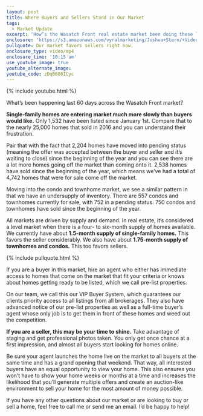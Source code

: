 ```yaml
---
layout: post
title: Where Buyers and Sellers Stand in Our Market
tags:
  - Market Update
excerpt: 'How’s the Wasatch Front real estate market been doing these last two months? Single-family homes are entering market much more slowly than homebuyers would prefer. There are a lot more homes going off the market than coming onto it. Inventory is low for single-family homes, condos, and townhomes. To learn more about the state of our market and what you should do as a buyer or seller to take advantage of these conditions, watch my latest video.'
enclosure: 'https://s3.amazonaws.com/vyralmarketing/Joshua+Stern/+Videos/2017/February/Salt+Lake+County+Real+Estate+Agent-+Is+Our+Late+Winter+Market+Favoring+Buyers+or+Sellers%253F.mp4'
pullquote: Our market favors sellers right now.
enclosure_type: video/mp4
enclosure_time: '10:15 am'
use_youtube_image: true
youtube_alternate_image:
youtube_code: zDqB6O8ICyc
---
```



{% include youtube.html %}

What’s been happening last 60 days across the Wasatch Front market?

**Single-family homes are entering market much more slowly than buyers would like.** Only 1,532 have been listed since January 1st. Compare that to the nearly 25,000 homes that sold in 2016 and you can understand their frustration.

Pair that with the fact that 2,204 homes have moved into pending status (meaning the offer was accepted between the buyer and seller and it’s waiting to close) since the beginning of the year and you can see there are a lot more homes going off the market than coming onto it. 2,538 homes have sold since the beginning of the year, which means we’ve had a total of 4,742 homes that were for sale come off the market.

Moving into the condo and townhome market, we see a similar pattern in that we have an undersupply of inventory. There are 557 condos and townhomes currently for sale, with 752 in a pending status. 750 condos and townhomes have sold since the beginning of the year.

All markets are driven by supply and demand. In real estate, it’s considered a level market when there is a four- to six-month supply of homes available. We currently have about **1.5-month supply of single-family homes.** This favors the seller considerably. We also have about **1.75-month supply of townhomes and condos.** This too favors sellers.

{% include pullquote.html %}

If you are a buyer in this market, hire an agent who either has immediate access to homes that come on the market that fit your criteria or knows about homes getting ready to be listed, which we call pre-list properties.

On our team, we call this our VIP Buyer System, which guarantees our clients priority access to all listings from all brokerages. They also have advanced notice of our pre-list properties as well as a full-time buyer’s agent whose only job is to get them in front of these homes and weed out the competition.

**If you are a seller, this may be your time to shine.** Take advantage of staging and get professional photos taken. You only get once chance at a first impression, and almost all buyers start looking for homes online.

Be sure your agent launches the home live on the market to all buyers at the same time and has a grand opening that weekend. That way, all interested buyers have an equal opportunity to view your home. This also ensures you won’t have to show your home weeks or months at a time and increases the likelihood that you’ll generate multiple offers and create an auction-like environment to sell your home for the most amount of money possible.

If you have any other questions about our market or are looking to buy or sell a home, feel free to call me or send me an email. I’d be happy to help!